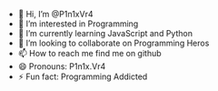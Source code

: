 - 👋 Hi, I’m @P1n1xVr4
- 👀 I’m interested in Programming
- 🌱 I’m currently learning JavaScript and Python
- 💞️ I’m looking to collaborate on Programming Heros
- 📫 How to reach me find me on github
- 😄 Pronouns: P1n1x.Vr4
- ⚡ Fun fact: Programming Addicted 

<!---
P1n1xVr4/P1n1xVr4 is a ✨ special ✨ repository because its `README.md` (this file) appears on your GitHub profile.
You can click the Preview link to take a look at your changes.
--->
